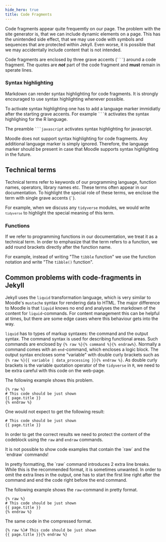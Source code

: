 ```yaml
---
hide_hero: true
title: Code Fragments
---
```


Code fragments appear quite frequemtly on our page. The problem with the site generator is, that we can include dynamic elements on a page. This has the unintended side effect, that we may use code with symbols and sequences that are protected within Jekyll. Even worse, it is possible that we may accidentally include content that is not intended. 

Code fragments are enclosed by three grave accents (<code>```</code>) around a code fragment. The quotes are ***not*** part of the code fragment and **must** remain in sperate lines. 

### Syntax highlighting

Markdown can render syntax highlighting for code fragments. It is strongly encouraged to use syntax highlighting whenever possible.

To activate syntax highlighting one has to add a language marker immidiatly after the starting grave accents. For example <code>```R</code> activates the syntax highlighing for the R language.

The preamble <code>```javascript</code> activates syntax highlighting for javascript. 

<p class="alert alert-warning" markdown=1>Moodle does not support syntax highlighting for code fragments. Any additional language marker is simply ignored. Therefore, the language marker should be present in case that Moodle supports syntax highlighting in the future.</p>


## Technical terms

Technical terms refer to keywords of our programming language, function names, operators, library names etc. These terms often appear in our documentation. To highlight the special role of these terms, we enclose the term with single grave accents (<code>`</code>). 

For example, when we discuss any `tidyverse` modules, we would write <code>`tidyverse`</code> to highlight the special meaning of this term. 

### Functions

If we refer to programming functions in our documentation, we treat it as a technical term. In order to emphasize that the term refers to a function, we add round brackets directly after the function name. 

For example, instead of writing "The `tibble` function" we use the function notation and write "The `tibble()` function". 

## Common problems with code-fragments in Jekyll

Jekyll uses the `liquid` transformation language, which is very similar to Moodle's `mustache` syntax for rendering data to HTML. The major difference to Moodle is that `liquid` knows no end and analyses the markdown of the content for `liquid`-commands. For content management this can be helpful at times, but there are some edge cases where this behaviour gets into the way. 

`liquid` has to types of markup syntaxes: the command and the output syntax. The command syntax is used for describing functional areas. Such commands are enclosed by `{% raw %}{% command %}{% endraw%}`. Normally a command comes with an `end`-command, which encloses a logic block. The output syntax encloses some "variable" with double curly brackets such as `{% raw %}{{ variable | data_processing }}{% endraw %}`. As double curly brackets is the variable quotation operator of the `tidyverse` in `R`, we need to be extra careful with this code on the web-page. 

The following example shows this problem. 

```
{% raw %}
# This code should be just shown
{{ page.title }}
{% endraw %}
```

One would not expect to get the following result: 

```
# This code should be just shown
{{ page.title }}
```

In order to get the correct results we need to protect the content of the codeblock using the `raw` and `endraw` commands. 

<p class="alert alert-danger" markdown=1>It is not possible to show code examples that contain the `raw` and the `endraw` commands!</p>

<p class="alert alert-warning" markdown=1>
In pretty formatting, the `raw` command introduces 2 extra line breaks. While this is the recommended format, it is sometimes unwanted. In order to omit the extra lines in the output, one has to start the first line right after the command and end the code right before the end command. 
</p>


The following example shows the `raw`-command in pretty format. 

```
{% raw %}
# This code should be just shown
{{ page.title }}
{% endraw %}
```

The same code in the compressed format.  


```
{% raw %}# This code should be just shown
{{ page.title }}{% endraw %}
```
